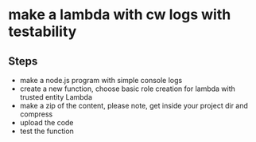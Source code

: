 # make a lambda with cw logs with testability

## Steps
- make a node.js program with simple console logs
- create a new function, choose basic role creation for lambda with trusted entity Lambda
- make a zip of the content, please note, get inside your project dir and compress
- upload the code 
- test the function